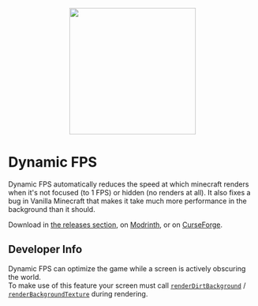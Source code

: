 <p align="center">
	<img width=256px src="GitHub/logo.png" />
</p>

# Dynamic FPS

Dynamic FPS automatically reduces the speed at which minecraft renders when it's not focused (to 1 FPS) or hidden (no renders at all). It also fixes a bug in Vanilla Minecraft that makes it take much more performance in the background than it should.

Download in [the releases section](https://github.com/juliand665/Dynamic-FPS/releases), on [Modrinth](https://modrinth.com/mod/dynamic-fps), or on [CurseForge](https://www.curseforge.com/minecraft/mc-mods/dynamic-fps).

## Developer Info

Dynamic FPS can optimize the game while a screen is actively obscuring the world.  
To make use of this feature your screen must call [`renderDirtBackground`](# "Mojang Mappings") / [`renderBackgroundTexture`](# "Quilt Mappings / Yarn") during rendering.
